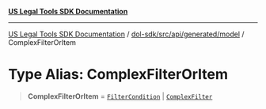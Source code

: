 [**US Legal Tools SDK Documentation**](../../../../../../README.md)

***

[US Legal Tools SDK Documentation](../../../../../../README.md) / [dol-sdk/src/api/generated/model](../README.md) / ComplexFilterOrItem

# Type Alias: ComplexFilterOrItem

> **ComplexFilterOrItem** = [`FilterCondition`](../interfaces/FilterCondition.md) \| [`ComplexFilter`](../interfaces/ComplexFilter.md)
